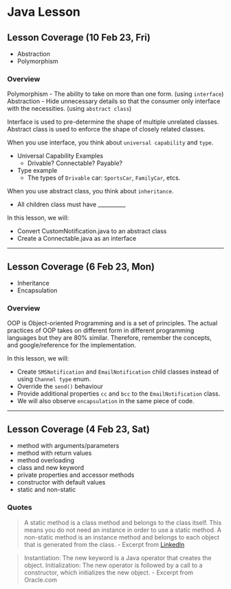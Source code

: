 # Java Lesson

## Lesson Coverage (10 Feb 23, Fri)

- Abstraction 
- Polymorphism

### Overview

Polymorphism - The ability to take on more than one form. (using `interface`)
Abstraction - Hide unnecessary details so that the consumer only interface with the necessities. (using `abstract class`)

Interface is used to pre-determine the shape of multiple unrelated classes.
Abstract class is used to enforce the shape of closely related classes.

When you use interface, you think about `universal capability` and `type`.
    
- Universal Capability Examples
    - Drivable? Connectable? Payable?
- Type example
    - The types of `Drivable` car: `SportsCar`, `FamilyCar`, etcs.

When you use abstract class, you think about `inheritance`.
- All children class must have __________

In this lesson, we will:
- Convert CustomNotification.java to an abstract class
- Create a Connectable.java as an interface

---

## Lesson Coverage (6 Feb 23, Mon)

- Inheritance
- Encapsulation

### Overview

OOP is Object-oriented Programming and is a set of principles. The actual practices of OOP takes on different form in different programming languages but they are 80% similar. Therefore, remember the concepts, and google/reference for the implementation.

In this lesson, we will:
- Create `SMSNotification` and `EmailNotification` child classes instead of using `Channel type` enum.
- Override the `send()` behaviour
- Provide additional properties `cc` and `bcc` to the `EmailNotification` class.
- We will also observe `encapsulation` in the same piece of code.

---

## Lesson Coverage (4 Feb 23, Sat)

- method with arguments/parameters
- method with return values
- method overloading
- class and new keyword
- private properties and accessor methods
- constructor with default values
- static and non-static

### Quotes

> A static method is a class method and belongs to the class itself. This means you do not need an instance in order to use a static method. A non-static method is an instance method and belongs to each object that is generated from the class. - Excerpt from [LinkedIn](https://www.linkedin.com/learning/nail-your-java-interview-2)

> Instantiation: The new keyword is a Java operator that creates the object. Initialization: The new operator is followed by a call to a constructor, which initializes the new object. - Excerpt from Oracle.com